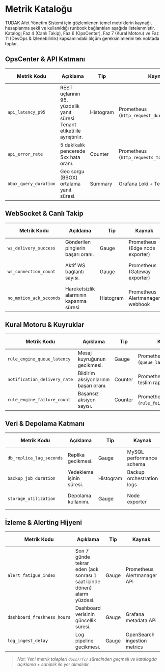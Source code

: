 # Metrik Kataloğu

TUDAK Afet Yönetim Sistemi için gözlemlenen temel metriklerin kaynağı, hesaplanma şekli ve kullanıldığı runbook bağlantıları aşağıda listelenmiştir. Katalog; Faz 4 (Canlı Takip), Faz 6 (OpsCenter), Faz 7 (Kural Motoru) ve Faz 11 (DevOps & İzlenebilirlik) kapsamındaki ölçüm gereksinimlerini tek noktada toplar.

## OpsCenter & API Katmanı

| Metrik Kodu | Açıklama | Tip | Kaynak | SLO Hedefi | Runbook / Aksiyon |
| --- | --- | --- | --- | --- | --- |
| `api_latency_p95` | REST uçlarının 95. yüzdelik yanıt süresi. Tenant etiketi ile ayrıştırılır. | Histogram | Prometheus (`http_request_duration_seconds`) | ≤ 1200 ms | `runbook/opscenter-degradation.md` |
| `api_error_rate` | 5 dakikalık pencerede 5xx hata oranı. | Counter | Prometheus (`http_requests_total`) | ≤ %1 | `runbook/incident-response.md` |
| `bbox_query_duration` | Geo sorgu (BBOX) ortalama yanıt süresi. | Summary | Grafana Loki + Tempo birleşik | ≤ 1500 ms | `docs/tests/matrix.md` senaryo-OC-04 |

## WebSocket & Canlı Takip

| Metrik Kodu | Açıklama | Tip | Kaynak | SLO Hedefi | Runbook / Aksiyon |
| --- | --- | --- | --- | --- | --- |
| `ws_delivery_success` | Gönderilen pinglerin başarı oranı. | Gauge | Prometheus (Edge node exporter) | ≥ %99.3 | `runbook/offline-edge-recovery.md` |
| `ws_connection_count` | Aktif WS bağlantı sayısı. | Gauge | Prometheus (Gateway exporter) | 0.8x – 1.2x kapasite bandı | `observability/capacity-journal.md` |
| `no_motion_ack_seconds` | Hareketsizlik alarmının kapanma süresi. | Histogram | Prometheus Alertmanager webhook | ≤ 60 sn (ortalama) | `runbooks/tracking/no-motion-alert.md` |

## Kural Motoru & Kuyruklar

| Metrik Kodu | Açıklama | Tip | Kaynak | SLO Hedefi | Runbook / Aksiyon |
| --- | --- | --- | --- | --- | --- |
| `rule_engine_queue_latency` | Mesaj kuyruğunun gecikmesi. | Gauge | Prometheus (`queue_latency_seconds`) | ≤ 5 sn | `runbook/rule-engine-hotfix.md` |
| `notification_delivery_rate` | Bildirim aksiyonlarının başarı oranı. | Counter | Prometheus + webhook teslim raporları | ≥ %99.5 | `docs/threat-program/README.md` |
| `rule_engine_failure_count` | Başarısız aksiyon sayısı. | Counter | Prometheus (`rule_failures_total`) | 0 | `security/threat-intel-register.md` eskalasyonu |

## Veri & Depolama Katmanı

| Metrik Kodu | Açıklama | Tip | Kaynak | SLO Hedefi | Runbook / Aksiyon |
| --- | --- | --- | --- | --- | --- |
| `db_replica_lag_seconds` | Replika gecikmesi. | Gauge | MySQL performance schema | ≤ 3 sn | `runbook/data-restore.md` |
| `backup_job_duration` | Yedekleme işinin süresi. | Histogram | Backup orchestration logs | ≤ 120 dk | `dr/exercises/README.md` doğrulaması |
| `storage_utilization` | Depolama kullanımı. | Gauge | Node exporter | ≤ %75 | `infra/rate-limit.tf` ile ölçeklendirme değerlendirmesi |

## İzleme & Alerting Hijyeni

| Metrik Kodu | Açıklama | Tip | Kaynak | SLO Hedefi | Runbook / Aksiyon |
| --- | --- | --- | --- | --- | --- |
| `alert_fatigue_index` | Son 7 günde tekrar eden (ack sonrası 1 saat içinde dönen) alarm yüzdesi. | Gauge | Prometheus Alertmanager API | ≤ %10 | `observability/reviews/2024-07-opscenter.md` aksiyon planı |
| `dashboard_freshness_hours` | Dashboard verisinin güncellik süresi. | Gauge | Grafana metadata API | ≤ 1 saat | `observability/dashboards/opscenter.json` sürüm kontrolü |
| `log_ingest_delay` | Log pipeline gecikmesi. | Gauge | OpenSearch ingestion metrics | ≤ 30 sn | `runbook/incident-response.md` |

> _Not: Yeni metrik talepleri `docs/rfc/` sürecinden geçmeli ve katalogda açıklama + sahiplik ile yer almalıdır._
